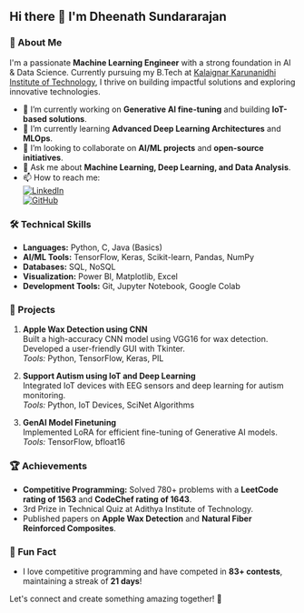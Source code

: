 ## Hi there 👋 I'm Dheenath Sundararajan

### 🚀 About Me
I'm a passionate **Machine Learning Engineer** with a strong foundation in AI & Data Science. Currently pursuing my B.Tech at [Kalaignar Karunanidhi Institute of Technology](http://www.kitcbe.com), I thrive on building impactful solutions and exploring innovative technologies.

- 🔭 I’m currently working on **Generative AI fine-tuning** and building **IoT-based solutions**.
- 🌱 I’m currently learning **Advanced Deep Learning Architectures** and **MLOps**.
- 👯 I’m looking to collaborate on **AI/ML projects** and **open-source initiatives**.
- 💬 Ask me about **Machine Learning, Deep Learning, and Data Analysis**.
- 📫 How to reach me:  
  [![LinkedIn](https://img.shields.io/badge/-LinkedIn-blue?style=flat-square&logo=linkedin&logoColor=white)](https://linkedin.com/in/dheenath-sundararajan)  
  [![GitHub](https://img.shields.io/badge/-GitHub-black?style=flat-square&logo=github&logoColor=white)](https://github.com/Dheenathsunder)

### 🛠️ Technical Skills
- **Languages:** Python, C, Java (Basics)  
- **AI/ML Tools:** TensorFlow, Keras, Scikit-learn, Pandas, NumPy  
- **Databases:** SQL, NoSQL  
- **Visualization:** Power BI, Matplotlib, Excel  
- **Development Tools:** Git, Jupyter Notebook, Google Colab  

### 💼 Projects
1. **Apple Wax Detection using CNN**  
   Built a high-accuracy CNN model using VGG16 for wax detection. Developed a user-friendly GUI with Tkinter.  
   *Tools:* Python, TensorFlow, Keras, PIL  

2. **Support Autism using IoT and Deep Learning**  
   Integrated IoT devices with EEG sensors and deep learning for autism monitoring.  
   *Tools:* Python, IoT Devices, SciNet Algorithms  

3. **GenAI Model Finetuning**  
   Implemented LoRA for efficient fine-tuning of Generative AI models.  
   *Tools:* TensorFlow, bfloat16  

### 🏆 Achievements
- **Competitive Programming:** Solved 780+ problems with a **LeetCode rating of 1563** and **CodeChef rating of 1643**.  
- 3rd Prize in Technical Quiz at Adithya Institute of Technology.  
- Published papers on **Apple Wax Detection** and **Natural Fiber Reinforced Composites**.

### 🌟 Fun Fact
- I love competitive programming and have competed in **83+ contests**, maintaining a streak of **21 days**!

Let's connect and create something amazing together! 🌟
